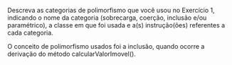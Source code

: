Descreva as categorias de polimorfismo que você usou no Exercício 1, indicando o 
nome da categoria (sobrecarga, coerção, inclusão e/ou paramétrico), a classe em 
que foi usada e a(s) instrução(ões) referentes a cada categoria.

O conceito de polimorfismo usados foi a inclusão, quando ocorre a derivação do método calcularValorImovel().